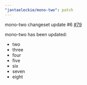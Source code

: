 ```yaml
---
"jantaeleckie/mono-two": patch
---
```

    
mono-two changeset update #6 [#79](https://github.com/JantaeLeckie/monorepo-release-changesets/pull/79)
    
mono-two has been updated:
  - two
  - three
  - four
  - five
  - six
  - seven
  - eight
